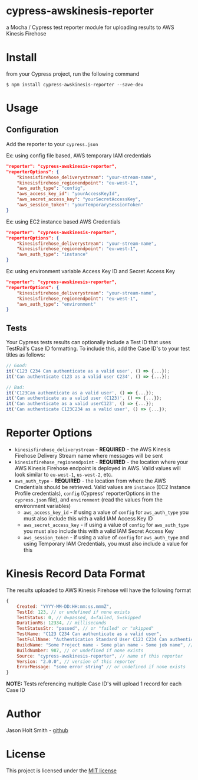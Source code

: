# cypress-awskinesis-reporter
a Mocha / Cypress test reporter module for uploading results to AWS Kinesis Firehose

# Install
from your Cypress project, run the following command
```
$ npm install cypress-awskinesis-reporter --save-dev
```

# Usage

## Configuration
Add the reporter to your `cypress.json`

Ex: using config file based, AWS temporary IAM credentials
```json
"reporter": "cypress-awskinesis-reporter",
"reporterOptions": {
    "kinesisfirehose_deliverystream": "your-stream-name",
    "kinesisfirehose_regionendpoint": "eu-west-1",
    "aws_auth_type": "config",
    "aws_access_key_id": "yourAccessKeyId",
    "aws_secret_access_key": "yourSecretAccessKey",
    "aws_session_token": "yourTemporarySessionToken"
}
```

Ex: using EC2 instance based AWS Credentials
```json
"reporter": "cypress-awskinesis-reporter",
"reporterOptions": {
    "kinesisfirehose_deliverystream": "your-stream-name",
    "kinesisfirehose_regionendpoint": "eu-west-1",
    "aws_auth_type": "instance"
}
```

Ex: using environment variable Access Key ID and Secret Access Key
```json
"reporter": "cypress-awskinesis-reporter",
"reporterOptions": {
    "kinesisfirehose_deliverystream": "your-stream-name",
    "kinesisfirehose_regionendpoint": "eu-west-1",
    "aws_auth_type": "environment"
}
```

## Tests
Your Cypress tests results can optionally include a Test ID that uses TestRail's Case ID formatting. To include this, add the Case ID's to your test titles as follows:
```javascript
// Good:
it('C123 C234 Can authenticate as a valid user', () => {...});
it('Can authenticate C123 as a valid user C234', () => {...});

// Bad:
it('C123Can authenticate as a valid user', () => {...});
it('Can authenticate as a valid user (C123)', () => {...});
it('Can authenticate as a valid userC123', () => {...});
it('Can authenticate C123C234 as a valid user', () => {...});
```

# Reporter Options
- `kinesisfirehose_deliverystream` - **REQUIRED** - the AWS Kinesis Firehose Delivery Stream name where messages will be sent
- `kinesisfirehose_regionendpoint` - **REQUIRED** - the location where your AWS Kinesis Firehose endpoint is deployed in AWS. Valid values will look similar to `eu-west-1`, `us-west-2`, etc.
- `aws_auth_type` - **REQUIRED** - the location from where the AWS Credentials should be retrieved. Valid values are `instance` (EC2 Instance Profile credentials), `config` (Cypress' reporterOptions in the `cypress.json` file), and `environment` (read the values from the environment variables)
  - `aws_access_key_id` - if using a value of `config` for `aws_auth_type` you must also include this with a valid IAM Access Key ID
  - `aws_secret_access_key` - if using a value of `config` for `aws_auth_type` you must also include this with a valid IAM Secret Access Key
  - `aws_session_token` - if using a value of `config` for `aws_auth_type` and using Temporary IAM Credentials, you must also include a value for this

# Kinesis Record Data Format
The results uploaded to AWS Kinesis Firehose will have the following format
```javascript
{
    Created: "YYYY-MM-DD:HH:mm:ss.mmmZ",
    TestId: 123, // or undefined if none exists
    TestStatus: 0, // 0=passed, 4=failed, 5=skipped
    DurationMs: 12334, // milliseconds
    TestStatusStr: "passed", // or "failed" or "skipped"
    TestName: "C123 C234 Can authenticate as a valid user",
    TestFullName: "Authentication Standard User C123 C234 Can authenticate as a valid user",
    BuildName: "Some Project name - Some plan name - Some job name", // or undefined if none exists
    BuildNumber: 987, // or undefined if none exists
    Source: "cypress-awskinesis-reporter", // name of this reporter
    Version: "2.0.0", // version of this reporter
    ErrorMessage: "some error string" // or undefined if none exists
}
```
**NOTE:** Tests referencing multiple Case ID's will upload 1 record for each Case ID

# Author
Jason Holt Smith - [github](https://github.com/bicarbon8)

# License
This project is licensed under the [MIT license](/LICENSE)
